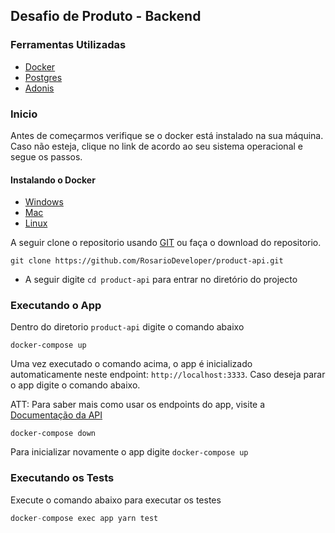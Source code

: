 ## Desafio de Produto - Backend

### Ferramentas Utilizadas

- [Docker](https://www.docker.com/)
- [Postgres](https://www.postgresql.org/)
- [Adonis](https://adonisjs.com/)

### Inicio

Antes de começarmos verifique se o docker está instalado na sua máquina. Caso não esteja, clique no link de acordo ao seu sistema operacional e segue os passos.

#### Instalando o Docker

- [Windows](https://docs.docker.com/desktop/windows/install/)
- [Mac](https://docs.docker.com/desktop/mac/install/)
- [Linux](https://docs.docker.com/engine/install/ubuntu/)

A seguir clone o repositorio usando [GIT](https://docs.docker.com/engine/install/ubuntu/) ou faça o download do repositorio.

```
git clone https://github.com/RosarioDeveloper/product-api.git
```

- A seguir digite `cd product-api` para entrar no diretório do projecto

### Executando o App

Dentro do diretorio `product-api` digite o comando abaixo

```
docker-compose up
```

Uma vez executado o comando acima, o app é inicializado automaticamente neste endpoint: `http://localhost:3333`. Caso deseja
parar o app digite o comando abaixo.

ATT: Para saber mais como usar os endpoints do app, visite a [Documentação da API](https://documenter.getpostman.com/view/20788051/UyrHgtbR)

```
docker-compose down
```

Para inicializar novamente o app digite `docker-compose up`

### Executando os Tests

Execute o comando abaixo para executar os testes

```javascript
docker-compose exec app yarn test
```
